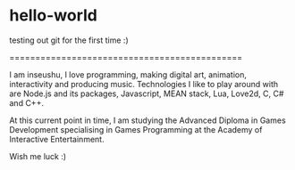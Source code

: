 # hello-world

testing out git for the first time :)

=============================================

I am inseushu, I love programming, making digital art, animation, interactivity and producing music. Technologies I like to play around with are Node.js and its packages, Javascript, MEAN stack, Lua, Love2d, C, C# and C++.

At this current point in time, I am studying the Advanced Diploma in Games Development specialising in Games Programming at the Academy of Interactive Entertainment.

Wish me luck :)

